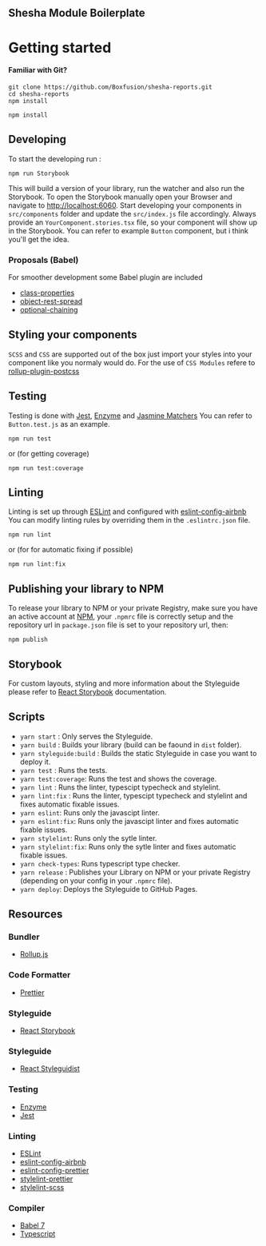 ## Shesha Module Boilerplate

# Getting started

#### Familiar with Git?

```
git clone https://github.com/Boxfusion/shesha-reports.git
cd shesha-reports
npm install
```

```
npm install
```

## Developing

To start the developing run :

```
npm run Storybook
```

This will build a version of your library, run the watcher and also run the Storybook.
To open the Storybook manually open your Browser and navigate to [http://localhost:6060](http://localhost:6060).
Start developing your components in `src/components` folder and update the `src/index.js` file accordingly.
Always provide an `YourComponent.stories.tsx` file, so your component will show up in the Storybook.
You can refer to example `Button` component, but i think you'll get the idea.

### Proposals (Babel)

For smoother development some Babel plugin are included

- [class-properties](https://github.com/babel/babel/tree/master/packages/babel-plugin-proposal-class-properties)
- [object-rest-spread](https://github.com/babel/babel/tree/master/packages/babel-plugin-proposal-object-rest-spread)
- [optional-chaining](https://github.com/babel/babel/tree/master/packages/babel-plugin-proposal-optional-chaining)

## Styling your components

`SCSS` and `CSS` are supported out of the box just import your styles into your component like you normaly would do.
For the use of `CSS Modules` refere to [rollup-plugin-postcss](https://github.com/egoist/rollup-plugin-postcss)

## Testing

Testing is done with [Jest](https://facebook.github.io/jest/), [Enzyme](http://airbnb.io/enzyme/) and [Jasmine Matchers](https://github.com/JamieMason/Jasmine-Matchers)
You can refer to `Button.test.js` as an example.

```
npm run test
```

or (for getting coverage)

```
npm run test:coverage
```

## Linting

Linting is set up through [ESLint](https://eslint.org/) and configured with [eslint-config-airbnb](https://www.npmjs.com/package/eslint-config-airbnb)
You can modify linting rules by overriding them in the `.eslintrc.json` file.

```
npm run lint
```

or (for for automatic fixing if possible)

```
npm run lint:fix
```

## Publishing your library to NPM

To release your library to NPM or your private Registry, make sure you have an active account at [NPM](https://www.npmjs.com/), your `.npmrc` file is correctly setup and the repository url in `package.json` file is set to your repository url, then:

```
npm publish
```

## Storybook

For custom layouts, styling and more information about the Styleguide please refer to [React Storybook](https://storybook.js.org/docs/react/get-started/introduction) documentation.

## Scripts

- `yarn start` : Only serves the Styleguide.
- `yarn build` : Builds your library (build can be faound in `dist` folder).
- `yarn styleguide:build` : Builds the static Styleguide in case you want to deploy it.
- `yarn test` : Runs the tests.
- `yarn test:coverage`: Runs the test and shows the coverage.
- `yarn lint` : Runs the linter, typescipt typecheck and stylelint.
- `yarn lint:fix` : Runs the linter, typescipt typecheck and stylelint and fixes automatic fixable issues.
- `yarn eslint`: Runs only the javascipt linter.
- `yarn eslint:fix`: Runs only the javascipt linter and fixes automatic fixable issues.
- `yarn stylelint`: Runs only the sytle linter.
- `yarn stylelint:fix`: Runs only the sytle linter and fixes automatic fixable issues.
- `yarn check-types`: Runs typescript type checker.
- `yarn release` : Publishes your Library on NPM or your private Registry (depending on your config in your `.npmrc` file).
- `yarn deploy`: Deploys the Styleguide to GitHub Pages.

## Resources

### Bundler

- [Rollup.js](https://rollupjs.org/guide/en)

### Code Formatter

- [Prettier](https://prettier.io/)

### Styleguide

- [React Storybook](https://storybook.js.org/docs/react/get-started/introduction)

### Styleguide

- [React Styleguidist](https://react-styleguidist.js.org/)

### Testing

- [Enzyme](http://airbnb.io/enzyme/)
- [Jest](https://facebook.github.io/jest/)

### Linting

- [ESLint](https://eslint.org/)
- [eslint-config-airbnb](https://www.npmjs.com/package/eslint-config-airbnb)
- [eslint-config-prettier](https://github.com/prettier/eslint-config-prettier)
- [stylelint-prettier](https://github.com/prettier/stylelint-prettier)
- [stylelint-scss](https://github.com/kristerkari/stylelint-scss)

### Compiler

- [Babel 7](https://babeljs.io/)
- [Typescript](https://www.typescriptlang.org/)
